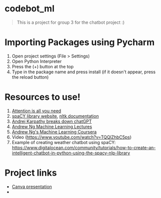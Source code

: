 # codebot_ml

> This is a project for group 3 for the chatbot project
> :)

# Importing Packages using Pycharm
1. Open project settings (File > Settings)
2. Open Python Interpreter
3. Press the (+) button at the top
4. Type in the package name and press install (if it doesn't appear, press the reload button)

# Resources to use!
1. [Attention is all you need](https://proceedings.neurips.cc/paper_files/paper/2017/file/3f5ee243547dee91fbd053c1c4a845aa-Paper.pdf)
2. [spaCY library website](https://spacy.io/), [nltk documentation](https://www.nltk.org/)
3. [Andrej Karpathy breaks down chatGPT](https://www.youtube.com/watch?v=kCc8FmEb1nY)
4. [Andrew Ng Machine Learning Lectures](https://www.youtube.com/watch?v=jGwO_UgTS7I&list=PLoROMvodv4rMiGQp3WXShtMGgzqpfVfbU)
5. [Andrew Ng's Machine Learning Coursera](https://www.coursera.org/specializations/machine-learning-introduction?adgroupid=1223756914114671&adposition=&campaignid=415343102&creativeid=&device=c&devicemodel=&hide_mobile_promo&keyword=what+is+machine+learning&matchtype=p&msclkid=3cceb78dbe96130bbbc2d325b0bfd35d&network=o&utm_campaign=B2C_NAMER_machine-learning-introduction_stanford_FTCOF_specializations_country-US&utm_content=Machine+Learning+Tutorials&utm_medium=sem&utm_source=bg&utm_term=what+is+machine+learning)
6. Video (https://www.youtube.com/watch?v=TQQlZhbC5ps)
7. Example of creating weather chatbot using spaCY: https://www.digitalocean.com/community/tutorials/how-to-create-an-intelligent-chatbot-in-python-using-the-spacy-nlp-library

# Project links
- [Canva presentation](https://www.canva.com/design/DAFn9RvzgCQ/dk9Qgj2STaG24-6P83dszA/edit?utm_content=DAFn9RvzgCQ&utm_campaign=designshare&utm_medium=link2&utm_source=sharebutton)
- 
